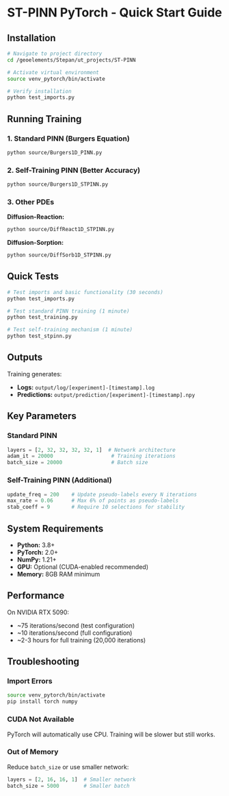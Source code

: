 # ST-PINN PyTorch - Quick Start Guide

## Installation

```bash
# Navigate to project directory
cd /geoelements/Stepan/ut_projects/ST-PINN

# Activate virtual environment
source venv_pytorch/bin/activate

# Verify installation
python test_imports.py
```

## Running Training

### 1. Standard PINN (Burgers Equation)
```bash
python source/Burgers1D_PINN.py
```

### 2. Self-Training PINN (Better Accuracy)
```bash
python source/Burgers1D_STPINN.py
```

### 3. Other PDEs

**Diffusion-Reaction:**
```bash
python source/DiffReact1D_STPINN.py
```

**Diffusion-Sorption:**
```bash
python source/DiffSorb1D_STPINN.py
```

## Quick Tests

```bash
# Test imports and basic functionality (30 seconds)
python test_imports.py

# Test standard PINN training (1 minute)
python test_training.py

# Test self-training mechanism (1 minute)
python test_stpinn.py
```

## Outputs

Training generates:
- **Logs:** `output/log/[experiment]-[timestamp].log`
- **Predictions:** `output/prediction/[experiment]-[timestamp].npy`

## Key Parameters

### Standard PINN
```python
layers = [2, 32, 32, 32, 32, 1]  # Network architecture
adam_it = 20000                   # Training iterations
batch_size = 20000                # Batch size
```

### Self-Training PINN (Additional)
```python
update_freq = 200    # Update pseudo-labels every N iterations
max_rate = 0.06      # Max 6% of points as pseudo-labels
stab_coeff = 9       # Require 10 selections for stability
```

## System Requirements

- **Python:** 3.8+
- **PyTorch:** 2.0+
- **NumPy:** 1.21+
- **GPU:** Optional (CUDA-enabled recommended)
- **Memory:** 8GB RAM minimum

## Performance

On NVIDIA RTX 5090:
- ~75 iterations/second (test configuration)
- ~10 iterations/second (full configuration)
- ~2-3 hours for full training (20,000 iterations)

## Troubleshooting

### Import Errors
```bash
source venv_pytorch/bin/activate
pip install torch numpy
```

### CUDA Not Available
PyTorch will automatically use CPU. Training will be slower but still works.

### Out of Memory
Reduce `batch_size` or use smaller network:
```python
layers = [2, 16, 16, 1]  # Smaller network
batch_size = 5000        # Smaller batch
```

